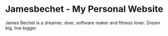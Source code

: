 # Jamesbechet - My Personal Website

James Bechet is a dreamer, doer, software maker and fitness lover. Dream big, live bigger.